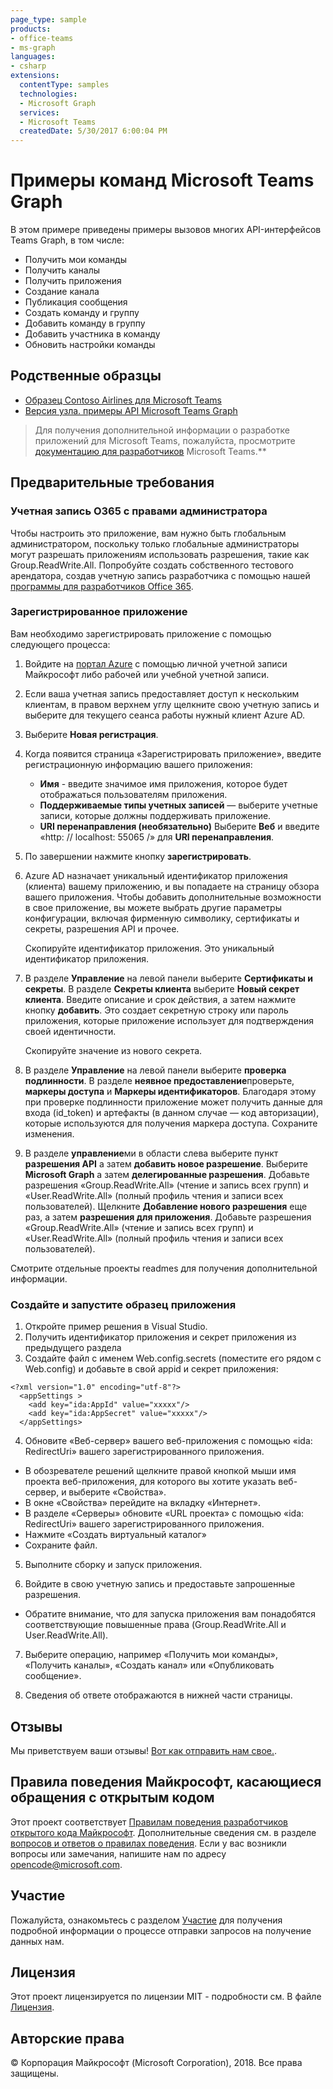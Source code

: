```yaml
---
page_type: sample
products:
- office-teams
- ms-graph
languages:
- csharp
extensions:
  contentType: samples
  technologies:
  - Microsoft Graph 
  services:
  - Microsoft Teams
  createdDate: 5/30/2017 6:00:04 PM
---
```

# Примеры команд Microsoft Teams Graph

В этом примере приведены примеры вызовов многих API-интерфейсов Teams Graph, в том числе:

* Получить мои команды
* Получить каналы
* Получить приложения
* Создание канала
* Публикация сообщения
* Создать команду и группу
* Добавить команду в группу
* Добавить участника в команду
* Обновить настройки команды

## Родственные образцы

* [Образец Contoso Airlines для Microsoft Teams](https://github.com/microsoftgraph/contoso-airlines-teams-sample)
* [Версия узла. примеры API Microsoft Teams Graph](https://github.com/OfficeDev/microsoft-teams-sample-graph/tree/master/Node/SampleApp)

> Для получения дополнительной информации о разработке приложений для Microsoft Teams, пожалуйста, просмотрите [документацию для разработчиков](https://msdn.microsoft.com/en-us/microsoft-teams/index) Microsoft Teams.\**

## Предварительные требования

### Учетная запись O365 с правами администратора

Чтобы настроить это приложение, вам нужно быть глобальным администратором, поскольку только глобальные администраторы могут разрешать приложениям использовать разрешения, такие как Group.ReadWrite.All. Попробуйте создать собственного тестового арендатора, создав учетную запись разработчика с помощью нашей [программы для разработчиков Office 365](https://dev.office.com/devprogram).  

### Зарегистрированное приложение

Вам необходимо зарегистрировать приложение с помощью следующего процесса:

1. Войдите на [портал Azure](https://go.microsoft.com/fwlink/?linkid=2083908) с помощью личной учетной записи Майкрософт либо рабочей или учебной учетной записи.
2. Если ваша учетная запись предоставляет доступ к нескольким клиентам, в правом верхнем углу щелкните свою учетную запись и выберите для текущего сеанса работы нужный клиент Azure AD.
3. Выберите **Новая регистрация**.
4. Когда появится страница «Зарегистрировать приложение», введите регистрационную информацию вашего приложения:
   * **Имя** \- введите значимое имя приложения, которое будет отображаться пользователям приложения.
   * **Поддерживаемые типы учетных записей** — выберите учетные записи, которые должны поддерживать приложение.
   * **URI перенаправления (необязательно)** Выберите **Веб** и введите «http: // localhost: 55065 /» для **URI перенаправления**.
5. По завершении нажмите кнопку **зарегистрировать**.
6. Azure AD назначает уникальный идентификатор приложения (клиента) вашему приложению, и вы попадаете на страницу обзора вашего приложения. Чтобы добавить дополнительные возможности в свое приложение, вы можете выбрать другие параметры конфигурации, включая фирменную символику, сертификаты и секреты, разрешения API и прочее. 

   Скопируйте идентификатор приложения. Это уникальный идентификатор приложения.
7. В разделе **Управление** на левой панели выберите **Сертификаты и секреты**. В разделе **Секреты клиента** выберите **Новый секрет клиента**. Введите описание и срок действия, а затем нажмите кнопку **добавить**. Это создает секретную строку или пароль приложения, которые приложение использует для подтверждения своей идентичности.  

   Скопируйте значение из нового секрета.
8. В разделе **Управление** на левой панели выберите **проверка подлинности**. В разделе **неявное предоставление**проверьте, **маркеры доступа** и **Маркеры идентификаторов**. Благодаря этому при проверке подлинности приложение может получить данные для входа (id\_token) и артефакты (в данном случае — код авторизации), которые используются для получения маркера доступа. Сохраните изменения.
9. В разделе **управление**ми в области слева выберите пункт **разрешения API** а затем **добавить новое разрешение**. Выберите **Microsoft Graph** а затем **делегированные разрешения**. Добавьте разрешения «Group.ReadWrite.All» (чтение и запись всех групп) и «User.ReadWrite.All» (полный профиль чтения и записи всех пользователей). Щелкните **Добавление нового разрешения** еще раз, а затем **разрешения для приложения**. Добавьте разрешения «Group.ReadWrite.All» (чтение и запись всех групп) и «User.ReadWrite.All» (полный профиль чтения и записи всех пользователей).

Смотрите отдельные проекты readmes для получения дополнительной информации.
    
### Создайте и запустите образец приложения

1. Откройте пример решения в Visual Studio.
2. Получить идентификатор приложения и секрет приложения из предыдущего раздела
3. Создайте файл с именем Web.config.secrets (поместите его рядом с Web.config) и добавьте в свой appid и секрет приложения:

```
<?xml version="1.0" encoding="utf-8"?>
  <appSettings >
    <add key="ida:AppId" value="xxxxx"/>
    <add key="ida:AppSecret" value="xxxxx"/>
  </appSettings>
```

4. Обновите «Веб-сервер» вашего веб-приложения с помощью «ida: RedirectUri» вашего зарегистрированного приложения. 

* В обозревателе решений щелкните правой кнопкой мыши имя проекта веб-приложения, для которого вы хотите указать веб-сервер, и выберите «Свойства».
* В окне «Свойства» перейдите на вкладку «Интернет».
* В разделе «Серверы» обновите «URL проекта» с помощью «ida: RedirectUri» вашего зарегистрированного приложения.
* Нажмите «Создать виртуальный каталог»
* Сохраните файл.

5. Выполните сборку и запуск приложения.

6. Войдите в свою учетную запись и предоставьте запрошенные разрешения.

* Обратите внимание, что для запуска приложения вам понадобятся соответствующие повышенные права (Group.ReadWrite.All и User.ReadWrite.All).

7. Выберите операцию, например «Получить мои команды», «Получить каналы», «Создать канал» или «Опубликовать сообщение».

8. Сведения об ответе отображаются в нижней части страницы.

## Отзывы

Мы приветствуем ваши отзывы! [Вот как отправить нам свое.](https://msdn.microsoft.com/en-us/microsoft-teams/feedback).

## Правила поведения Майкрософт, касающиеся обращения с открытым кодом

Этот проект соответствует [Правилам поведения разработчиков открытого кода Майкрософт](https://opensource.microsoft.com/codeofconduct/). Дополнительные сведения см. в разделе [вопросов и ответов о правилах поведения](https://opensource.microsoft.com/codeofconduct/faq/). Если у вас возникли вопросы или замечания, напишите нам по адресу [opencode@microsoft.com](mailto:opencode@microsoft.com).

## Участие

Пожалуйста, ознакомьтесь с разделом [Участие](contributing.md) для получения подробной информации о процессе отправки запросов на получение данных нам.

## Лицензия

Этот проект лицензируется по лицензии MIT - подробности см. В файле [Лицензия](LICENSE).

## Авторские права

© Корпорация Майкрософт (Microsoft Corporation), 2018. Все права защищены.
